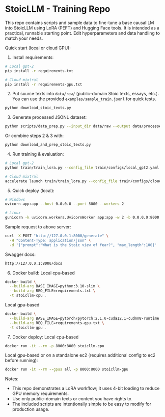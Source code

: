 # StoicLLM - Training Repo

This repo contains scripts and sample data to fine-tune a base causal LM into StoicLLM using LoRA (PEFT) and Hugging Face tools.
It is intended as a practical, runnable starting point. Edit hyperparameters and data handling to match your needs.

Quick start (local or cloud GPU):

1. Install requirements:

```bash
# Local gpt-2
pip install -r requirements.txt

# Cloud mixtral
pip install -r requirements-gpu.txt
```

2. Put source texts into `data/raw/` (public-domain Stoic texts, essays, etc.). You can use the provided `examples/sample_train.jsonl` for quick tests.
```bash
python download_stoic_texts.py
```

3. Generate processed JSONL dataset:

```bash
python scripts/data_prep.py --input_dir data/raw --output data/processed/train.jsonl
```
Or combine steps 2 & 3 with:
```bash
python download_and_prep_stoic_texts.py
```

4. Run training & evaluation:

```bash
# Local gpt-2
python train/train_lora.py --config_file train/configs/local_gpt2.yaml

# Cloud mixtral
accelerate launch train/train_lora.py --config_file train/configs/cloud_mixtral.yaml
```

5. Quick deploy (local):

```bash
# Windows
uvicorn app:app --host 0.0.0.0 --port 8000 --workers 2

# Linux
gunicorn -k uvicorn.workers.UvicornWorker app:app -w 2 -b 0.0.0.0:8000
```
Sample request to above server:
```bash
curl -X POST "http://127.0.0.1:8000/generate" \
  -H "Content-Type: application/json" \
  -d '{"prompt":"What is the Stoic view of fear?", "max_length":100}'
```
Swagger docs:
```bash
http://127.0.0.1:8000/docs
```
6. Docker build:
Local cpu-based
```bash
docker build \
  --build-arg BASE_IMAGE=python:3.10-slim \
  --build-arg REQ_FILE=requirements.txt \
  -t stoicllm-cpu .
```
Local gpu-based
```bash
docker build \
  --build-arg BASE_IMAGE=pytorch/pytorch:2.1.0-cuda12.1-cudnn8-runtime \
  --build-arg REQ_FILE=requirements-gpu.txt \
  -t stoicllm-gpu .
```
7. Docker deploy:
Local cpu-based
```bash
docker run -it --rm -p 8000:8000 stoicllm-cpu
```
Local gpu-based or on a standalone ec2 (requires additional config to ec2 before running):
```bash
docker run -it --rm --gpus all -p 8000:8000 stoicllm-gpu
```

Notes:
- This repo demonstrates a LoRA workflow; it uses 4-bit loading to reduce GPU memory requirements.
- Use only public-domain texts or content you have rights to.
- The included scripts are intentionally simple to be easy to modify for production usage.
